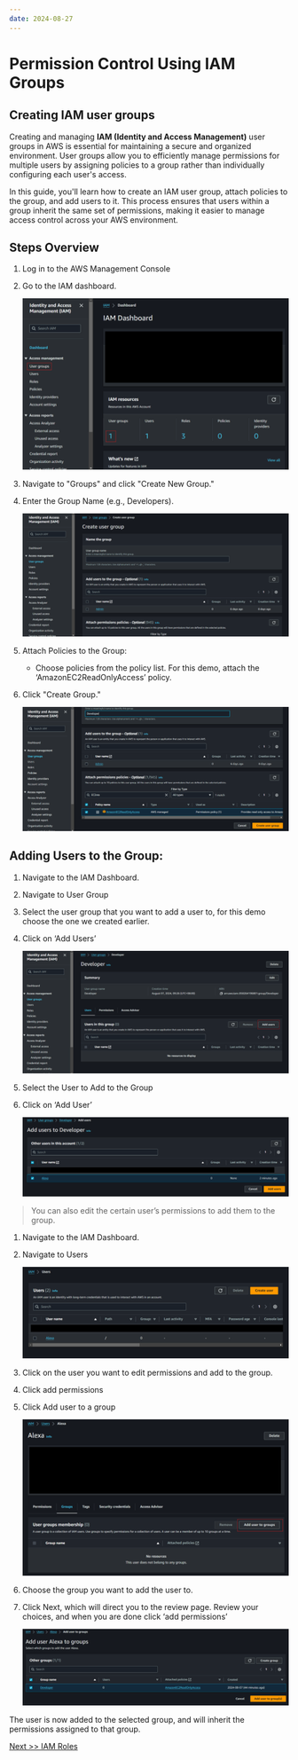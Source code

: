 ```yaml
---
date: 2024-08-27
---
```


# **Permission Control Using IAM Groups**

## Creating IAM user groups

Creating and managing **IAM (Identity and Access Management)** user groups in AWS is essential for maintaining a secure and organized environment. User groups allow you to efficiently manage permissions for multiple users by assigning policies to a group rather than individually configuring each user's access.

In this guide, you'll learn how to create an IAM user group, attach policies to the group, and add users to it. This process ensures that users within a group inherit the same set of permissions, making it easier to manage access control across your AWS environment.

<!-- more -->

## Steps Overview

1. Log in to the AWS Management Console
2. Go to the IAM dashboard.

   ![](img/groups-1.png)

3. Navigate to "Groups" and click "Create New Group."
4. Enter the Group Name (e.g., Developers).

   ![](img/groups-2.png)

5. Attach Policies to the Group:
   - Choose policies from the policy list. For this demo, attach the ‘AmazonEC2ReadOnlyAccess’ policy.
6. Click "Create Group."

   ![](img/groups-3.png)

## Adding Users to the Group:

1. Navigate to the IAM Dashboard.
2. Navigate to User Group
3. Select the user group that you want to add a user to, for this demo choose the one we created earlier.
4. Click on ‘Add Users’

   ![](img/groups-4.png)

5. Select the User to Add to the Group

6. Click on ‘Add User’

   ![](img/groups-5.png)

> You can also edit the certain user’s permissions to add them to the group.

1. Navigate to the IAM Dashboard.
2. Navigate to Users

   ![](img/groups-6.png)

3. Click on the user you want to edit permissions and add to the group.
4. Click add permissions
5. Click Add user to a group

   ![](img/groups-7.png)

6. Choose the group you want to add the user to.
7. Click Next, which will direct you to the review page. Review your choices, and when you are done click ‘add permissions’

   ![](img/groups-8.png)

The user is now added to the selected group, and will inherit the permissions assigned to that group.

[Next >> IAM Roles](IAM%20Roles.md)
